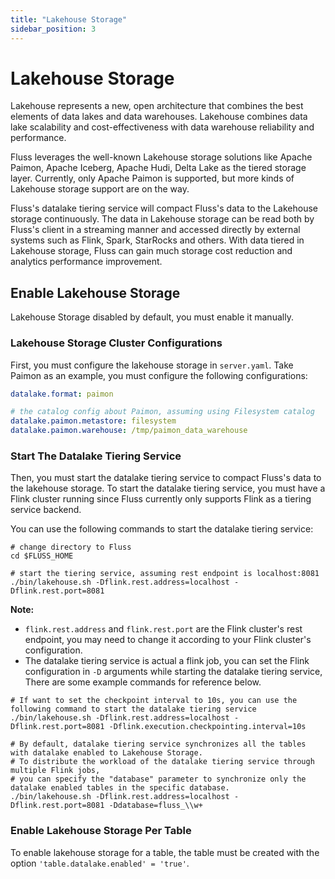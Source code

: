 ```yaml
---
title: "Lakehouse Storage"
sidebar_position: 3
---
```


<!--
 Copyright (c) 2025 Alibaba Group Holding Ltd.

 Licensed under the Apache License, Version 2.0 (the "License");
 you may not use this file except in compliance with the License.
 You may obtain a copy of the License at

      http://www.apache.org/licenses/LICENSE-2.0

 Unless required by applicable law or agreed to in writing, software
 distributed under the License is distributed on an "AS IS" BASIS,
 WITHOUT WARRANTIES OR CONDITIONS OF ANY KIND, either express or implied.
 See the License for the specific language governing permissions and
 limitations under the License.
-->

# Lakehouse Storage

Lakehouse represents a new, open architecture that combines the best elements of data lakes and data warehouses.
Lakehouse combines data lake scalability and cost-effectiveness with data warehouse reliability and performance.

Fluss leverages the well-known Lakehouse storage solutions like Apache Paimon, Apache Iceberg, Apache Hudi, Delta Lake as
the tiered storage layer. Currently, only Apache Paimon is supported, but more kinds of Lakehouse storage support are on the way.

Fluss's datalake tiering service will compact Fluss's data to the Lakehouse storage continuously. The data in Lakehouse storage can be read both by Fluss's client in a streaming manner and accessed directly
by external systems such as Flink, Spark, StarRocks and others. With data tiered in Lakehouse storage, Fluss
can gain much storage cost reduction and analytics performance improvement.


## Enable Lakehouse Storage

Lakehouse Storage disabled by default, you must enable it manually.

### Lakehouse Storage Cluster Configurations
First, you must configure the lakehouse storage in `server.yaml`. Take Paimon
as an example, you must configure the following configurations:
```yaml
datalake.format: paimon

# the catalog config about Paimon, assuming using Filesystem catalog
datalake.paimon.metastore: filesystem
datalake.paimon.warehouse: /tmp/paimon_data_warehouse
```

### Start The Datalake Tiering Service
Then, you must start the datalake tiering service to compact Fluss's data to the lakehouse storage.
To start the datalake tiering service, you must have a Flink cluster running since Fluss currently only supports Flink as a tiering service backend.

You can use the following commands to start the datalake tiering service:
```shell
# change directory to Fluss 
cd $FLUSS_HOME

# start the tiering service, assuming rest endpoint is localhost:8081
./bin/lakehouse.sh -Dflink.rest.address=localhost -Dflink.rest.port=8081 
```

**Note:**
- `flink.rest.address` and `flink.rest.port` are the Flink cluster's rest endpoint, you may need to change it according to your Flink cluster's configuration.
- The datalake tiering service is actual a flink job, you can set the Flink configuration in `-D` arguments while starting the datalake tiering service, There are some example commands for reference below.
```shell
# If want to set the checkpoint interval to 10s, you can use the following command to start the datalake tiering service
./bin/lakehouse.sh -Dflink.rest.address=localhost -Dflink.rest.port=8081 -Dflink.execution.checkpointing.interval=10s

# By default, datalake tiering service synchronizes all the tables with datalake enabled to Lakehouse Storage.
# To distribute the workload of the datalake tiering service through multiple Flink jobs, 
# you can specify the "database" parameter to synchronize only the datalake enabled tables in the specific database.
./bin/lakehouse.sh -Dflink.rest.address=localhost -Dflink.rest.port=8081 -Ddatabase=fluss_\\w+
```

### Enable Lakehouse Storage Per Table
To enable lakehouse storage for a table, the table must be created with the option `'table.datalake.enabled' = 'true'`.